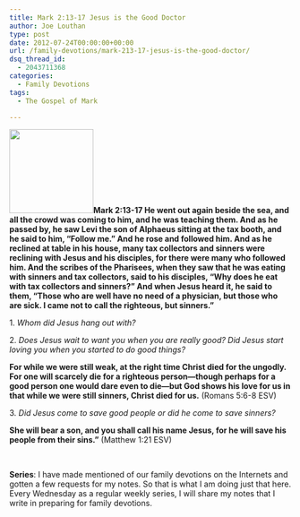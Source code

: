 ```yaml
---
title: Mark 2:13-17 Jesus is the Good Doctor
author: Joe Louthan
type: post
date: 2012-07-24T00:00:00+00:00
url: /family-devotions/mark-213-17-jesus-is-the-good-doctor/
dsq_thread_id:
  - 2043711368
categories:
  - Family Devotions
tags:
  - The Gospel of Mark

---
```

**[<img class="alignright size-thumbnail wp-image-426" title="stethoscope-backgrounds-wallpapers" alt="" src="https://i2.wp.com/theologic.us/wp-content/uploads/2012/08/stethoscope-backgrounds-wallpapers.jpg?resize=150%2C150" width="150" height="150" srcset="https://i2.wp.com/theologic.us/wp-content/uploads/2012/08/stethoscope-backgrounds-wallpapers.jpg?resize=150%2C150 150w, https://i2.wp.com/theologic.us/wp-content/uploads/2012/08/stethoscope-backgrounds-wallpapers.jpg?resize=300%2C300 300w, https://i2.wp.com/theologic.us/wp-content/uploads/2012/08/stethoscope-backgrounds-wallpapers.jpg?resize=1024%2C1024 1024w, https://i2.wp.com/theologic.us/wp-content/uploads/2012/08/stethoscope-backgrounds-wallpapers.jpg?w=1200 1200w" sizes="(max-width: 150px) 100vw, 150px" data-recalc-dims="1" />][1]Mark 2:13-17 He went out again beside the sea, and all the crowd was coming to him, and he was teaching them. And as he passed by, he saw Levi the son of Alphaeus sitting at the tax booth, and he said to him, “Follow me.” And he rose and followed him. And as he reclined at table in his house, many tax collectors and sinners were reclining with Jesus and his disciples, for there were many who followed him. And the scribes of the Pharisees, when they saw that he was eating with sinners and tax collectors, said to his disciples, “Why does he eat with tax collectors and sinners?” And when Jesus heard it, he said to them, “Those who are well have no need of a physician, but those who are sick. I came not to call the righteous, but sinners.”**

1. _Whom did Jesus hang out with?_

2. _Does Jesus wait to want you when you are really good? Did Jesus start loving you when you started to do good things?_

**For while we were still weak, at the right time Christ died for the ungodly. For one will scarcely die for a righteous person—though perhaps for a good person one would dare even to die—but God shows his love for us in that while we were still sinners, Christ died for us.** (Romans 5:6-8 ESV)

3. _Did Jesus come to save good people or did he come to save sinners?_

**She will bear a son, and you shall call his name Jesus, for he will save his people from their sins.”** (Matthew 1:21 ESV)

&nbsp;

**Series**: I have made mentioned of our family devotions on the Internets and gotten a few requests for my notes. So that is what I am doing just that here. Every Wednesday as a regular weekly series, I will share my notes that I write in preparing for family devotions.

 [1]: https://i2.wp.com/theologic.us/wp-content/uploads/2012/08/stethoscope-backgrounds-wallpapers.jpg